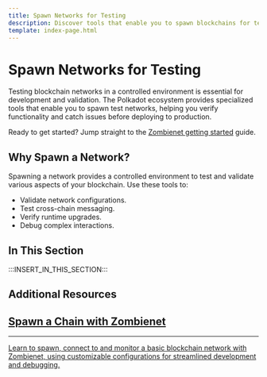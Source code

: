 ```yaml
---
title: Spawn Networks for Testing
description: Discover tools that enable you to spawn blockchains for testing, allowing for debugging, and validation of your blockchain setups in a controlled environment.
template: index-page.html
---
```


# Spawn Networks for Testing

Testing blockchain networks in a controlled environment is essential for development and validation. The Polkadot ecosystem provides specialized tools that enable you to spawn test networks, helping you verify functionality and catch issues before deploying to production.

Ready to get started? Jump straight to the [Zombienet getting started](/parachains/testing/run-a-rollup-network/) guide.

## Why Spawn a Network?

Spawning a network provides a controlled environment to test and validate various aspects of your blockchain. Use these tools to:

- Validate network configurations.
- Test cross-chain messaging.
- Verify runtime upgrades.
- Debug complex interactions.

## In This Section

:::INSERT_IN_THIS_SECTION:::

## Additional Resources

<div class="subsection-wrapper">
  <div class="card">
    <a href="/tutorials/polkadot-sdk/testing/spawn-basic-chain/">
      <h2 class="title">Spawn a Chain with Zombienet</h2>
      <hr>
      <p class="description">Learn to spawn, connect to and monitor a basic blockchain network with Zombienet, using customizable configurations for streamlined development and debugging.</p>
    </a>
</div>